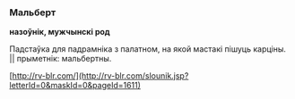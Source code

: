 ### Мальберт
**назоўнік, мужчынскі род**

Падстаўка для падрамніка з палатном, на якой мастакі пішуць карціны. || прыметнік: мальбертны.

<a rel="author">[http://rv-blr.com/](http://rv-blr.com/slounik.jsp?letterId=0&maskId=0&pageId=1611)</a>
